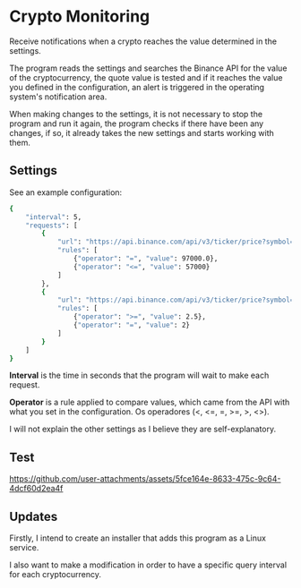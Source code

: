 # Crypto Monitoring

Receive notifications when a crypto reaches the value determined in the settings.

The program reads the settings and searches the Binance API for the value of the cryptocurrency, the quote value is tested and if it reaches the value you defined in the configuration, an alert is triggered in the operating system's notification area.

When making changes to the settings, it is not necessary to stop the program and run it again, the program checks if there have been any changes, if so, it already takes the new settings and starts working with them.

## Settings

See an example configuration:

```bash
{
    "interval": 5,
    "requests": [
        {
            "url": "https://api.binance.com/api/v3/ticker/price?symbol=BTCUSDT",
            "rules": [
                {"operator": "=", "value": 97000.0},
                {"operator": "<=", "value": 57000}
            ]
        },
        {
            "url": "https://api.binance.com/api/v3/ticker/price?symbol=DOGEUSDT",
            "rules": [
                {"operator": ">=", "value": 2.5},
                {"operator": "=", "value": 2}
            ]
        }
    ]
}
```

**Interval** is the time in seconds that the program will wait to make each request.

**Operator** is a rule applied to compare values, which came from the API with what you set in the configuration. Os operadores (<, <=, =, >=, >, <>).

I will not explain the other settings as I believe they are self-explanatory.

## Test

https://github.com/user-attachments/assets/5fce164e-8633-475c-9c64-4dcf60d2ea4f

## Updates

Firstly, I intend to create an installer that adds this program as a Linux service.

I also want to make a modification in order to have a specific query interval for each cryptocurrency.
